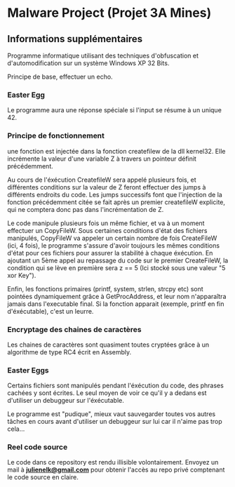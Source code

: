 # Malware Project (Projet 3A Mines)

## Informations supplémentaires

Programme informatique utilisant des techniques d'obfuscation et d'automodification sur un système Windows XP 32 Bits.

Principe de base, effectuer un echo.

### Easter Egg

Le programme aura une réponse spéciale si l'input se résume à un unique 42.
### Principe de fonctionnement

une fonction est injectée dans la fonction createfilew de la dll kernel32. Elle incrémente la valeur d'une variable Z à travers un pointeur définit précédemment.  

Au cours de l'éxécution CreatefileW sera appelé plusieurs fois, et différentes conditions sur la valeur de Z feront effectuer des jumps à différents endroits du code. Les jumps successifs font que l'injection de la fonction précédemment citée se fait après un premier createfileW explicite, qui ne comptera donc pas dans l'incrémentation de Z. 

Le code manipule plusieurs fois un même fichier, et va à un moment effectuer un CopyFileW. Sous certaines conditions d'état des fichiers manipulés, CopyFileW va appeler un certain nombre de fois CreateFileW (ici, 4 fois), le programme s'assure d'avoir toujours les mêmes conditions d'état pour ces fichiers pour assurer la stabilité à chaque éxécution. En ajoutant un 5ème appel au repassage du code sur le premier CreateFileW, la condition qui se lève en première sera z == 5 (Ici stocké sous une valeur "5 xor Key").


Enfin, les fonctions primaires (printf, system, strlen, strcpy etc) sont pointées dynamiquement grâce à GetProcAddress, et leur nom n'apparaîtra jamais dans l'executable final. Si la fonction apparait (exemple, printf en fin d'éxécutable), c'est un leurre.

### Encryptage des chaines de caractères

Les chaines de caractères sont quasiment toutes cryptées grâce à un algorithme de type RC4 écrit en Assembly.  

### Easter Eggs  

Certains fichiers sont manipulés pendant l'éxécution du code, des phrases cachées y sont écrites. Le seul moyen de voir ce qu'il y a dedans est d'utiliser un debuggeur sur l'éxécutable. 

Le programme est "pudique", mieux vaut sauvegarder toutes vos autres tâches en cours avant d'utiliser un debuggeur sur lui car il n'aime pas trop cela... 

### Reel code source

Le code dans ce repository est rendu illisible volontairement. Envoyez un mail à **julienelk@gmail.com** pour obtenir l'accès au repo privé comptenant le code source en claire.